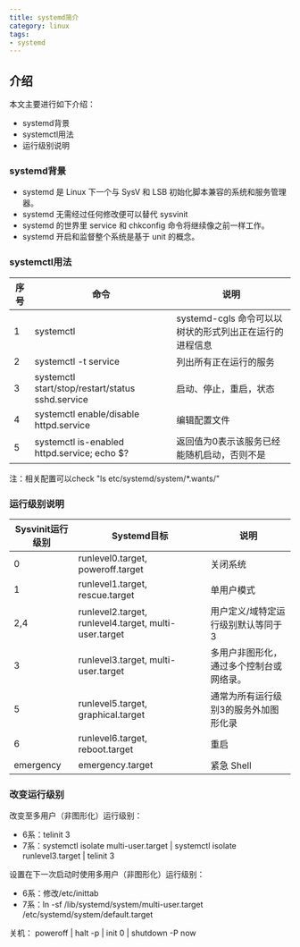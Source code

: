 ```yaml
---
title: systemd简介
category: linux
tags:
- systemd
---
```


## 介绍

本文主要进行如下介绍：

* systemd背景
* systemctl用法
* 运行级别说明


### systemd背景

* systemd 是 Linux 下一个与 SysV 和 LSB 初始化脚本兼容的系统和服务管理器。
* systemd 无需经过任何修改便可以替代 sysvinit 
* systemd 的世界里 service 和 chkconfig 命令将继续像之前一样工作。
* systemd 开启和监督整个系统是基于 unit 的概念。

<!--more-->

### systemctl用法

| 序号 | 命令| 说明| 
| --- | --- | --- |
| 1 | systemctl | systemd-cgls 命令可以以树状的形式列出正在运行的进程信息| 
| 2 | systemctl -t service | 列出所有正在运行的服务 | 
| 3 | systemctl start/stop/restart/status  sshd.service | 启动、停止，重启，状态| 
| 4 | systemctl enable/disable httpd.service | 编辑配置文件| 
| 5 | systemctl is-enabled httpd.service; echo $? | 返回值为0表示该服务已经能随机启动，否则不是| 

注：相关配置可以check "ls etc/systemd/system/*.wants/"


### 运行级别说明

| Sysvinit运行级别 | Systemd目标| 说明| 
| --- | --- | --- |
| 0 | runlevel0.target, poweroff.target | 关闭系统 |
| 1 | runlevel1.target, rescue.target | 单用户模式 |
| 2,4 | runlevel2.target, runlevel4.target, multi-user.target | 用户定义/域特定运行级别默认等同于 3 |
| 3 | runlevel3.target, multi-user.target | 多用户非图形化，通过多个控制台或网络录。 |
| 5 | runlevel5.target, graphical.target | 通常为所有运行级别3的服务外加图形化录 |
| 6 | runlevel6.target, reboot.target | 重启 |
| emergency | emergency.target | 紧急 Shell |


### 改变运行级别

改变至多用户（非图形化）运行级别：
* 6系：telinit  3
* 7系：systemctl isolate multi-user.target | systemctl isolate runlevel3.target | telinit 3

设置在下一次启动时使用多用户（非图形化）运行级别：
* 6系：修改/etc/inittab
* 7系：ln -sf /lib/systemd/system/multi-user.target /etc/systemd/system/default.target
 
关机：
poweroff | halt -p | init 0 | shutdown -P now

